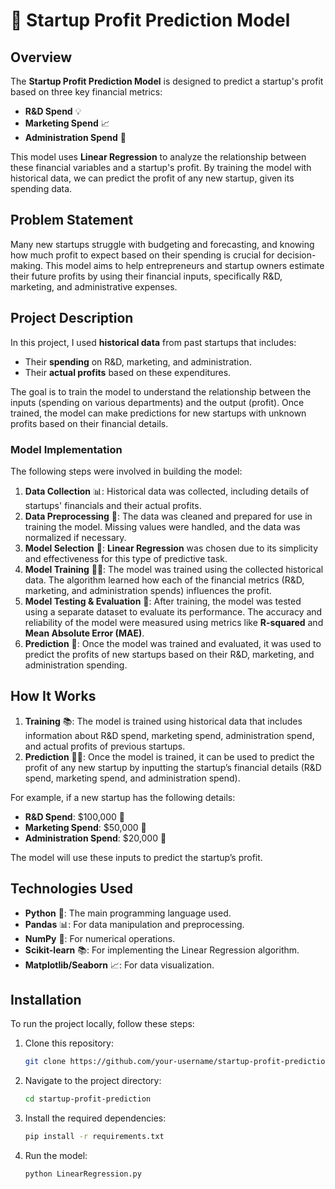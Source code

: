 # 🚀 Startup Profit Prediction Model

## Overview

The **Startup Profit Prediction Model** is designed to predict a startup's profit based on three key financial metrics:
- **R&D Spend** 💡
- **Marketing Spend** 📈
- **Administration Spend** 🏢

This model uses **Linear Regression** to analyze the relationship between these financial variables and a startup's profit. By training the model with historical data, we can predict the profit of any new startup, given its spending data.

## Problem Statement

Many new startups struggle with budgeting and forecasting, and knowing how much profit to expect based on their spending is crucial for decision-making. This model aims to help entrepreneurs and startup owners estimate their future profits by using their financial inputs, specifically R&D, marketing, and administrative expenses.

## Project Description

In this project, I used **historical data** from past startups that includes:
- Their **spending** on R&D, marketing, and administration.
- Their **actual profits** based on these expenditures.

The goal is to train the model to understand the relationship between the inputs (spending on various departments) and the output (profit). Once trained, the model can make predictions for new startups with unknown profits based on their financial details.

### Model Implementation

The following steps were involved in building the model:

1. **Data Collection** 📊: Historical data was collected, including details of startups' financials and their actual profits.
2. **Data Preprocessing** 🧹: The data was cleaned and prepared for use in training the model. Missing values were handled, and the data was normalized if necessary.
3. **Model Selection** 🤖: **Linear Regression** was chosen due to its simplicity and effectiveness for this type of predictive task.
4. **Model Training** 🏋️‍♂️: The model was trained using the collected historical data. The algorithm learned how each of the financial metrics (R&D, marketing, and administration spends) influences the profit.
5. **Model Testing & Evaluation** 🧪: After training, the model was tested using a separate dataset to evaluate its performance. The accuracy and reliability of the model were measured using metrics like **R-squared** and **Mean Absolute Error (MAE)**.
6. **Prediction** 🔮: Once the model was trained and evaluated, it was used to predict the profits of new startups based on their R&D, marketing, and administration spending.

## How It Works

1. **Training** 📚: The model is trained using historical data that includes information about R&D spend, marketing spend, administration spend, and actual profits of previous startups.
2. **Prediction** 🧑‍💻: Once the model is trained, it can be used to predict the profit of any new startup by inputting the startup’s financial details (R&D spend, marketing spend, and administration spend).

For example, if a new startup has the following details:
- **R&D Spend**: $100,000 💸
- **Marketing Spend**: $50,000 📣
- **Administration Spend**: $20,000 🏢

The model will use these inputs to predict the startup’s profit.

## Technologies Used

- **Python** 🐍: The main programming language used.
- **Pandas** 📊: For data manipulation and preprocessing.
- **NumPy** 🔢: For numerical operations.
- **Scikit-learn** 📚: For implementing the Linear Regression algorithm.
- **Matplotlib/Seaborn** 📈: For data visualization.

## Installation

To run the project locally, follow these steps:

1. Clone this repository:
   ```bash
   git clone https://github.com/your-username/startup-profit-prediction.git
   
2. Navigate to the project directory:
   ```bash
   cd startup-profit-prediction
   
3. Install the required dependencies:
   ```bash
   pip install -r requirements.txt

4. Run the model:
   ```bash
   python LinearRegression.py



